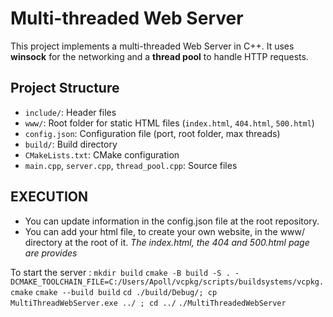# Multi-threaded Web Server

This project implements a multi-threaded Web Server in C++.
It uses **winsock** for the networking and a **thread pool** to handle HTTP requests.

## Project Structure

- `include/`: Header files
- `www/`: Root folder for static HTML files (`index.html`, `404.html`, `500.html`)
- `config.json`: Configuration file (port, root folder, max threads)
- `build/`: Build directory
- `CMakeLists.txt`: CMake configuration
- `main.cpp`, `server.cpp`, `thread_pool.cpp`: Source files


## EXECUTION
- You can update information in the config.json file at the root repository.
- You can add your html file, to create your own website, in the www/ directory at the root of it. 
  _The index.html, the 404 and 500.html page are provides_

To start the server :
`mkdir build`
`cmake -B build -S . -DCMAKE_TOOLCHAIN_FILE=C:/Users/Apoll/vcpkg/scripts/buildsystems/vcpkg.cmake`
`cmake --build build`
`cd ./build/Debug/; cp MultiThreadWebServer.exe ../ ; cd ../`
`./MultiThreadedWebServer`
